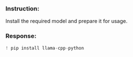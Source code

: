 ### Instruction:
Install the required model and prepare it for usage.

### Response:
```python
! pip install llama-cpp-python
```
